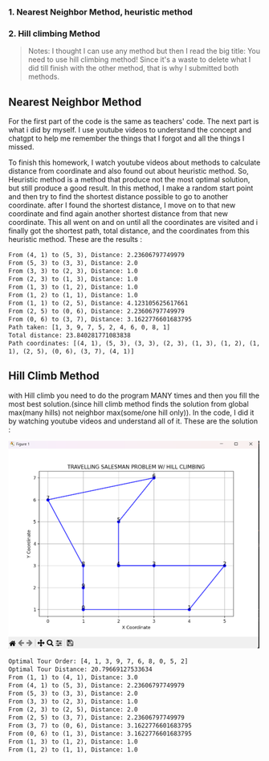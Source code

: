 ### 1. Nearest Neighbor Method, heuristic method
### 2. Hill climbing Method   

>Notes: I thought I can use any method but then I read the big title: You need to use hill climbing method!
Since it's a waste to delete what I did till finish with the other method, that is why I submitted both methods.


## **Nearest Neighbor Method**   
For the first part of the code is the same as teachers' code. The next part is what i did by myself. I use youtube videos to understand the concept and chatgpt to help me remember the things that I forgot and all the things I missed. 

To finish this homework, I watch youtube videos about methods to calculate distance from coordinate and also found out about heuristic method. So, Heuristic method is a method that produce not the most optimal solution, but still produce a good result. In this method, I make a random start point and then try to find the shortest distance possible to go to another coordinate. after I found the shortest distance, I move on to that new coordinate and find again another shortest distance from that new coordinate. This all went on and on until all the coordinates are visited and i finally got the shortest path, total distance, and the coordinates from this heuristic method. These are the results :
```
From (4, 1) to (5, 3), Distance: 2.23606797749979
From (5, 3) to (3, 3), Distance: 2.0
From (3, 3) to (2, 3), Distance: 1.0
From (2, 3) to (1, 3), Distance: 1.0
From (1, 3) to (1, 2), Distance: 1.0
From (1, 2) to (1, 1), Distance: 1.0
From (1, 1) to (2, 5), Distance: 4.123105625617661
From (2, 5) to (0, 6), Distance: 2.23606797749979
From (0, 6) to (3, 7), Distance: 3.1622776601683795
Path taken: [1, 3, 9, 7, 5, 2, 4, 6, 0, 8, 1]
Total distance: 23.840281771083838
Path coordinates: [(4, 1), (5, 3), (3, 3), (2, 3), (1, 3), (1, 2), (1, 1), (2, 5), (0, 6), (3, 7), (4, 1)]
```
## **Hill Climb Method**   
with Hill climb you need to do the program MANY times and then you fill the most best solution.(since hill climb method finds the solution from global max(many hills) not neighbor max(some/one hill only)). In the code, I did it by watching youtube videos and understand all of it.
These are the solution :   

<img src="image.png" alt="Hill Climbing Plot" width="500"/>   

```
Optimal Tour Order: [4, 1, 3, 9, 7, 6, 8, 0, 5, 2]
Optimal Tour Distance: 20.79669127533634
From (1, 1) to (4, 1), Distance: 3.0
From (4, 1) to (5, 3), Distance: 2.23606797749979
From (5, 3) to (3, 3), Distance: 2.0
From (3, 3) to (2, 3), Distance: 1.0
From (2, 3) to (2, 5), Distance: 2.0
From (2, 5) to (3, 7), Distance: 2.23606797749979
From (3, 7) to (0, 6), Distance: 3.1622776601683795
From (0, 6) to (1, 3), Distance: 3.1622776601683795
From (1, 3) to (1, 2), Distance: 1.0
From (1, 2) to (1, 1), Distance: 1.0
``` 